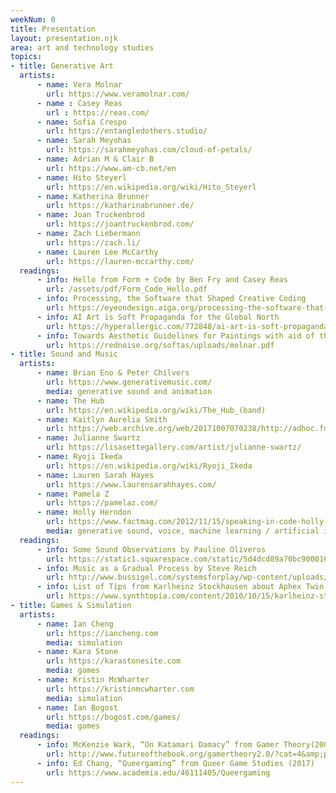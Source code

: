 ```yaml
---
weekNum: 0
title: Presentation
layout: presentation.njk
area: art and technology studies
topics:
- title: Generative Art
  artists:
      - name: Vera Molnar 
        url: https://www.veramolnar.com/
      - name : Casey Reas
        url : https://reas.com/
      - name: Sofia Crespo
        url: https://entangledothers.studio/
      - name: Sarah Meyohas
        url: https://sarahmeyohas.com/cloud-of-petals/
      - name: Adrian M & Clair B
        url: https://www.am-cb.net/en
      - name: Hito Steyerl 
        url: https://en.wikipedia.org/wiki/Hito_Steyerl
      - name: Katherina Brunner
        url: https://katharinabrunner.de/
      - name: Joan Truckenbrod
        url: https://joantruckenbrod.com/
      - name: Zach Liebermann
        url: https://zach.li/
      - name: Lauren Lee McCarthy
        url: https://lauren-mccarthy.com/
  readings:
      - info: Hello from Form + Code by Ben Fry and Casey Reas
        url: /assets/pdf/Form_Code_Hello.pdf
      - info: Processing, the Software that Shaped Creative Coding
        url: https://eyeondesign.aiga.org/processing-the-software-that-shaped-creative-coding/
      - info: AI Art is Soft Propaganda for the Global North
        url: https://hyperallergic.com/772848/ai-art-is-soft-propaganda-for-the-global-north/
      - info: Towards Aesthetic Guidelines for Paintings with aid of the Computer by Vera Molnar
        url: https://rednoise.org/softas/uploads/molnar.pdf
- title: Sound and Music
  artists:
      - name: Brian Eno & Peter Chilvers
        url: https://www.generativemusic.com/
        media: generative sound and animation
      - name: The Hub
        url: https://en.wikipedia.org/wiki/The_Hub_(band)
      - name: Kaitlyn Aurelia Smith
        url: https://web.archive.org/web/20171007070238/http://adhoc.fm/post/sensation-breath-kaitlyn-aurelia-smith/
      - name: Julianne Swartz
        url: https://lisasettegallery.com/artist/julianne-swartz/
      - name: Ryoji Ikeda 
        url: https://en.wikipedia.org/wiki/Ryoji_Ikeda
      - name: Lauren Sarah Hayes
        url: https://www.laurensarahhayes.com/
      - name: Pamela Z 
        url: https://pamelaz.com/
      - name: Holly Herndon
        url: https://www.factmag.com/2012/11/15/speaking-in-code-holly-herndon-explains-why-the-laptop-is-the-most-personal-instrument-the-world-has-ever-known/
        media: generative sound, voice, machine learning / artificial intelligence
  readings:
      - info: Some Sound Observations by Pauline Oliveros
        url: https://static1.squarespace.com/static/5d4dcd89a70bc90001638861/t/5d501797e6bf0300010e9286/1565530012139/Pauline_Oliveros-Some_Sound_Observations.pdf
      - info: Music as a Gradual Process by Steve Reich
        url: http://www.bussigel.com/systemsforplay/wp-content/uploads/2014/02/Reich_Gradual-Process.pdf
      - info: List of Tips from Karlheinz Stockhausen about Aphex Twin, Plasticmann, and Scanner 
        url: https://www.synthtopia.com/content/2010/10/15/karlheinz-stockhausens-electronic-music-tips-for-aphex-twin-plastikman-others/   
- title: Games & Simulation
  artists:
      - name: Ian Cheng
        url: https://iancheng.com
        media: simulation
      - name: Kara Stone
        url: https://karastonesite.com
        media: games
      - name: Kristin McWharter
        url: https://kristinmcwharter.com
        media: simulation
      - name: Ian Bogost
        url: https://bogost.com/games/
        media: games
  readings:
      - info: McKenzie Wark, “On Katamari Damacy” from Gamer Theory(2007)
        url: http://www.futureofthebook.org/gamertheory2.0/?cat=4&amp;paged=2
      - info: Ed Chang, “Queergaming” from Queer Game Studies (2017)
        url: https://www.academia.edu/46111405/Queergaming
---
```

